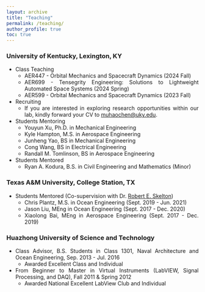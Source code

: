```yaml
---
layout: archive
title: "Teaching"
permalink: /teaching/
author_profile: true
toc: true
---
```


<div style="text-align: justify;" markdown="1">

### University of Kentucky, Lexington, KY
- Class Teaching
    * AER447 - Orbital Mechanics and Spacecraft Dynamics (2024 Fall)
    * AER699 - Tensegrity Engineering: Solutions to Lightweight Automated Space Systems (2024 Spring)
    * AER599 - Orbital Mechanics and Spacecraft Dynamics (2023 Fall)
- Recruiting
    * If you are interested in exploring research opportunities within our lab, kindly forward your CV to muhaochen@uky.edu.
- Students Mentoring
    * Youyun Xu, Ph.D. in Mechanical Engineering 
    * Kyle Hampton, M.S. in Aerospace Engineering 
    * Junheng Yao, BS in Mechanical Engineering
    * Cong Wang, BS in Electrical Engineering
    * Randall M. Tomlinson, BS in Aerospace Engineering 
- Students Mentored
    * Ryan A. Kodura, B.S. in Civil Engineering and Mathematics (Minor)

<!-- (committee member) -->

<!-- ### Dartmouth College
- Student Mentoring (with [Prof. Devin Balkcom](https://web.cs.dartmouth.edu/people/devin-j-balkcom))
    * Luyang Zhao, Ph.D. in Computer Science (Feb. 2024 - Pressent)
    * Yitao Jiang, Ph.D. in Computer Science (Feb. 2024 - Pressent)
    * Matthew Chun-Yi She, M.S. in Computer Science (Feb. 2024 - Pressent)

### University of Maryland, Baltimore County
- Student Mentored (with [Prof. Weidong Zhu](https://me.umbc.edu/dr-weidong-zhu/))
    * Abhinav Bharata, M.S. in Mechanical Engineering (Spet. 2022 - Aug. 2024)
    * Mohammad Riyaz Ur Rehman, M.S. in Mechanical Engineering (Spet. 2022 - May. 2024) -->

### Texas A&M University, College Station, TX
<!-- - Student Mentoring (with [Prof. Sami El Borgi](https://www.qatar.tamu.edu/programs/mechanical-engineering/faculty-and-staff/dr.-sami-el-borgi))
    * Rawad Yazbeck, Ph.D. in Aerospace Engineering (Jan. 2022 - Present)              
     - Research Topic: Adaptive Bandgap Formation in a Periodic Tensegrity Structure -->
<!-- - Student Mentoring (with [Prof. Manoranjan Majji](https://engineering.tamu.edu/aerospace/profiles/majji-manoranjan.html))
    * Idris Hussain, Aerospace Engineering (Sept. 2023 - Present) -->
- Students Mentored (Co-supervision with Dr. [Robert E. Skelton](https://bobskelton.github.io/))
    * Chris Plantz, M.S. in Ocean Engineering (Sept. 2019 - Jun. 2021)
        <!-- - Research Topic: Design and Experiment of A Robotic Tensegrity Dolphin -->
    * Jason Liu, MEng in Ocean Engineering (Sept. 2017 - Dec. 2020)
        <!-- - Research Topic: Software Development of Dynamics, Control, and Animation of Deployable Tensegrity Structures -->
    * Xiaolong Bai, MEng in Aerospace Engineering (Sept. 2017 - Dec. 2019)
        <!-- - Research Topic: Experiment Design of A Tensegrity Morphing Airfoil -->

### Huazhong University of Science and Technology   
- Class Advisor, B.S. Students in Class 1301, Naval Architecture and Ocean Engineering, Sep. 2013 - Jul. 2016
    * Awarded Excellent Class and Individual
- From Beginner to Master in Virtual Instruments (LabVIEW, Signal Processing, and DAQ), Fall 2011 & Spring 2012
    * Awarded National Excellent LabView Club and Individual



</div>